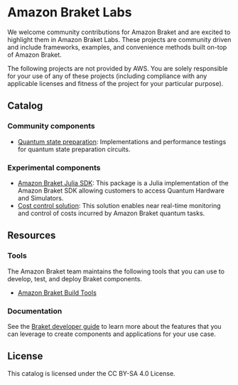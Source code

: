 # Amazon Braket Labs

We welcome community contributions for Amazon Braket and are excited to highlight them in Amazon Braket Labs. These projects are community driven and include frameworks, examples, and convenience methods built on-top of Amazon Braket. 

The following projects are not provided by AWS. You are solely responsible for your use of any of these projects (including compliance with any applicable licenses and fitness of the project for your particular purpose).


## Catalog

### Community components

* [Quantum state preparation](https://github.com/guikaiwen/qubit_efficient_QSP): Implementations and performance testings for quantum state preparation circuits.

### Experimental components

* [Amazon Braket Julia SDK](https://github.com/amazon-braket/Braket.jl): This package is a Julia implementation of the Amazon Braket SDK allowing customers to access Quantum Hardware and Simulators.
* [Cost control solution](https://github.com/aws-samples/cost-control-for-amazon-braket): This solution enables near real-time monitoring and control of costs incurred by Amazon Braket quantum tasks.

## Resources

### Tools

The Amazon Braket team maintains the following tools that you can use to develop, test, and deploy Braket components.

* [Amazon Braket Build Tools](https://github.com/amazon-braket/amazon-braket-build-tools)

### Documentation

See the [Braket developer guide](https://docs.aws.amazon.com/braket/latest/developerguide/what-is-braket.html) to learn more about the features that you can leverage to create components and applications for your use case.

## License

This catalog is licensed under the CC BY-SA 4.0 License. 